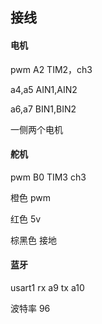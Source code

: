 ## 接线

#### 电机

pwm  A2   TIM2，ch3

a4,a5  AIN1,AIN2

a6,a7  BIN1,BIN2

一侧两个电机



#### 舵机

pwm B0 TIM3 ch3

橙色 pwm

红色 5v

棕黑色 接地



#### 蓝牙

usart1  rx a9 tx a10

波特率 96